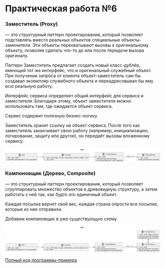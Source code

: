 # Практическая работа №6

### Заместитель (Proxy)
— это структурный паттерн проектирования, который позволяет подставлять вместо
реальных объектов специальные объекты-заменители. Эти объекты перехватывают вызовы к
оригинальному объекту, позволяя сделать что-то до или после передачи вызова оригиналу.

Паттерн Заместитель предлагает создать новый класс-дублёр, имеющий тот же интерфейс, что и
оригинальный служебный объект. При получении запроса от клиента объект-заместитель сам бы
создавал экземпляр служебного объекта и переадресовывал бы ему всю реальную работу.


Интерфейс сервиса определяет общий интерфейс для сервиса и заместителя. Благодаря
этому, объект заместителя можно использовать там, где ожидается объект сервиса.

Сервис содержит полезную бизнес-логику.

Заместитель хранит ссылку на объект сервиса. После того как заместитель заканчивает
свою работу (например, инициализацию, логирование, защиту или другое), он передаёт
вызовы вложенному сервису.

![](img/mail.png)

### Компоновщик (Дерево, Composite)
— это структурный паттерн проектирования, который позволяет сгруппировать
множество объектов в древовидную структуру, а затем работать с ней так, как будто это
единичный объект.


Каждая посылка вернет свой вес, каждая страна опрости все посылке, которые из нее отправили.

Добавим компановщик в уже существующую схему


![](img/mail_composite.png)


[Полный код программы-примера](proxy_composite.py)

